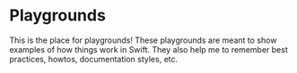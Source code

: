 # Playgrounds

This is the place for playgrounds! These playgrounds are meant to show examples
of how things work in Swift. They also help me to remember best practices, 
howtos, documentation styles, etc.
